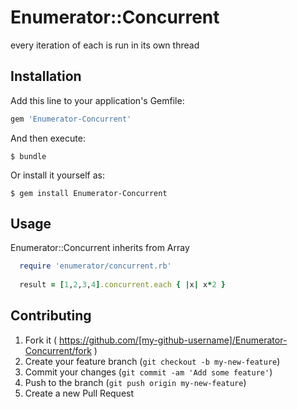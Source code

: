 # Enumerator::Concurrent

every iteration of each is run in its own thread

## Installation

Add this line to your application's Gemfile:

```ruby
gem 'Enumerator-Concurrent'
```

And then execute:

    $ bundle

Or install it yourself as:

    $ gem install Enumerator-Concurrent

## Usage

Enumerator::Concurrent inherits from Array

```ruby
  require 'enumerator/concurrent.rb'
  
  result = [1,2,3,4].concurrent.each { |x| x*2 }
```

## Contributing

1. Fork it ( https://github.com/[my-github-username]/Enumerator-Concurrent/fork )
2. Create your feature branch (`git checkout -b my-new-feature`)
3. Commit your changes (`git commit -am 'Add some feature'`)
4. Push to the branch (`git push origin my-new-feature`)
5. Create a new Pull Request
